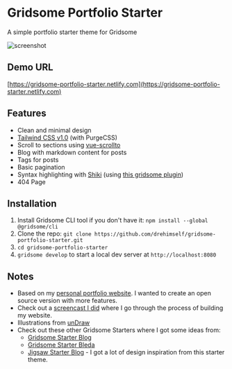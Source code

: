 # Gridsome Portfolio Starter

A simple portfolio starter theme for Gridsome

![screenshot](https://user-images.githubusercontent.com/4316355/55691365-a2403380-596b-11e9-93be-05b846ec7760.jpg)

## Demo URL

[https://gridsome-portfolio-starter.netlify.com](https://gridsome-portfolio-starter.netlify.com)

## Features

- Clean and minimal design
- [Tailwind CSS v1.0](https://tailwindcss.com) (with PurgeCSS)
- Scroll to sections using [vue-scrollto](https://github.com/rigor789/vue-scrollto)
- Blog with markdown content for posts
- Tags for posts
- Basic pagination
- Syntax highlighting with [Shiki](https://shiki.matsu.io) (using [this gridsome plugin](https://gridsome.org/plugins/gridsome-plugin-remark-shiki))
- 404 Page

## Installation

1. Install Gridsome CLI tool if you don't have it: `npm install --global @gridsome/cli`
2. Clone the repo: `git clone https://github.com/drehimself/gridsome-portfolio-starter.git`
3. `cd gridsome-portfolio-starter`
4. `gridsome develop` to start a local dev server at `http://localhost:8080`

## Notes

 - Based on my [personal portfolio website](https://andremadarang.com). I wanted to create an open source version with more features.
 - Check out a [screencast I did](https://www.youtube.com/watch?v=uHo6o1TNQeE) where I go through the process of building my website.
 - Illustrations from [unDraw](https://undraw.co)
 - Check out these other Gridsome Starters where I got some ideas from:
    - [Gridsome Starter Blog](https://github.com/gridsome/gridsome-starter-blog)
    - [Gridsome Starter Bleda](https://github.com/cossssmin/gridsome-starter-bleda)
    - [Jigsaw Starter Blog](https://jigsaw.tighten.co/docs/starter-templates/) - I got a lot of design inspiration from this starter theme.
